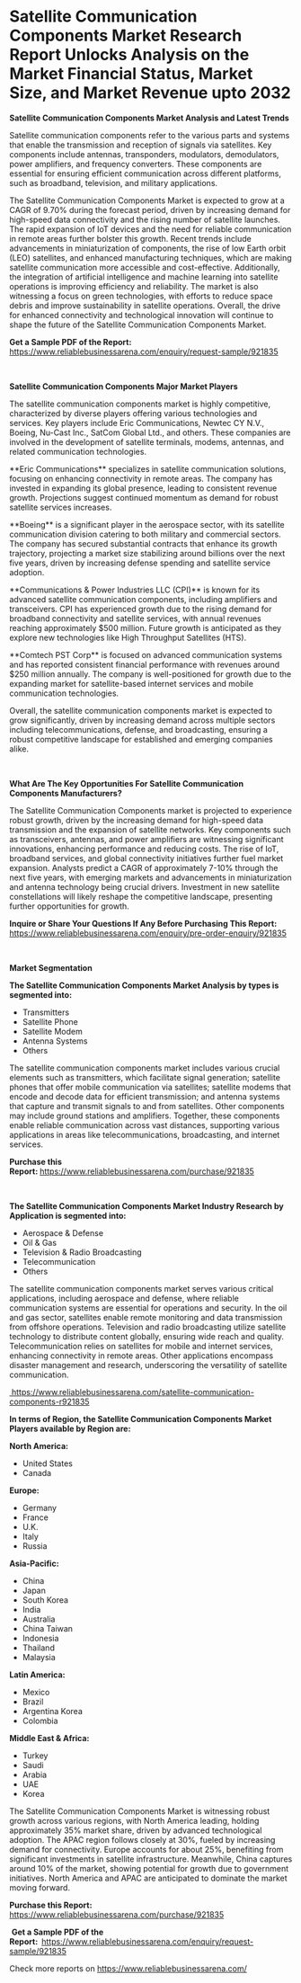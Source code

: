 <p><h1>Satellite Communication Components Market Research Report Unlocks Analysis on the Market Financial Status, Market Size, and Market Revenue upto 2032</h1></p><p><strong>Satellite Communication Components Market Analysis and Latest Trends</strong></p>
<p><p>Satellite communication components refer to the various parts and systems that enable the transmission and reception of signals via satellites. Key components include antennas, transponders, modulators, demodulators, power amplifiers, and frequency converters. These components are essential for ensuring efficient communication across different platforms, such as broadband, television, and military applications.</p><p>The Satellite Communication Components Market is expected to grow at a CAGR of 9.70% during the forecast period, driven by increasing demand for high-speed data connectivity and the rising number of satellite launches. The rapid expansion of IoT devices and the need for reliable communication in remote areas further bolster this growth. Recent trends include advancements in miniaturization of components, the rise of low Earth orbit (LEO) satellites, and enhanced manufacturing techniques, which are making satellite communication more accessible and cost-effective. Additionally, the integration of artificial intelligence and machine learning into satellite operations is improving efficiency and reliability. The market is also witnessing a focus on green technologies, with efforts to reduce space debris and improve sustainability in satellite operations. Overall, the drive for enhanced connectivity and technological innovation will continue to shape the future of the Satellite Communication Components Market.</p></p>
<p><strong>Get a Sample PDF of the Report:&nbsp;</strong> <a href="https://www.reliablebusinessarena.com/enquiry/request-sample/921835?utm_campaign=2390&utm_medium=2&utm_source=Github&utm_content=ia&utm_term=15022025&utm_id=satellite-communication-components">https://www.reliablebusinessarena.com/enquiry/request-sample/921835</a></p>
<p>&nbsp;</p>
<p><strong>Satellite Communication Components Major Market Players</strong></p>
<p><p>The satellite communication components market is highly competitive, characterized by diverse players offering various technologies and services. Key players include Eric Communications, Newtec CY N.V., Boeing, Nu-Cast Inc., SatCom Global Ltd., and others. These companies are involved in the development of satellite terminals, modems, antennas, and related communication technologies.</p><p>**Eric Communications** specializes in satellite communication solutions, focusing on enhancing connectivity in remote areas. The company has invested in expanding its global presence, leading to consistent revenue growth. Projections suggest continued momentum as demand for robust satellite services increases.</p><p>**Boeing** is a significant player in the aerospace sector, with its satellite communication division catering to both military and commercial sectors. The company has secured substantial contracts that enhance its growth trajectory, projecting a market size stabilizing around billions over the next five years, driven by increasing defense spending and satellite service adoption.</p><p>**Communications & Power Industries LLC (CPI)** is known for its advanced satellite communication components, including amplifiers and transceivers. CPI has experienced growth due to the rising demand for broadband connectivity and satellite services, with annual revenues reaching approximately $500 million. Future growth is anticipated as they explore new technologies like High Throughput Satellites (HTS).</p><p>**Comtech PST Corp** is focused on advanced communication systems and has reported consistent financial performance with revenues around $250 million annually. The company is well-positioned for growth due to the expanding market for satellite-based internet services and mobile communication technologies.</p><p>Overall, the satellite communication components market is expected to grow significantly, driven by increasing demand across multiple sectors including telecommunications, defense, and broadcasting, ensuring a robust competitive landscape for established and emerging companies alike.</p></p>
<p>&nbsp;</p>
<p><strong>What Are The Key Opportunities For Satellite Communication Components Manufacturers?</strong></p>
<p><p>The Satellite Communication Components market is projected to experience robust growth, driven by the increasing demand for high-speed data transmission and the expansion of satellite networks. Key components such as transceivers, antennas, and power amplifiers are witnessing significant innovations, enhancing performance and reducing costs. The rise of IoT, broadband services, and global connectivity initiatives further fuel market expansion. Analysts predict a CAGR of approximately 7-10% through the next five years, with emerging markets and advancements in miniaturization and antenna technology being crucial drivers. Investment in new satellite constellations will likely reshape the competitive landscape, presenting further opportunities for growth.</p></p>
<p><strong>Inquire or Share Your Questions If Any Before Purchasing This Report:</strong> <a href="https://www.reliablebusinessarena.com/enquiry/pre-order-enquiry/921835?utm_campaign=2390&utm_medium=2&utm_source=Github&utm_content=ia&utm_term=15022025&utm_id=satellite-communication-components">https://www.reliablebusinessarena.com/enquiry/pre-order-enquiry/921835</a></p>
<p>&nbsp;</p>
<p><strong>Market Segmentation</strong></p>
<p><strong>The Satellite Communication Components Market Analysis by types is segmented into:</strong></p>
<p><ul><li>Transmitters</li><li>Satellite Phone</li><li>Satellite Modem</li><li>Antenna Systems</li><li>Others</li></ul></p>
<p><p>The satellite communication components market includes various crucial elements such as transmitters, which facilitate signal generation; satellite phones that offer mobile communication via satellites; satellite modems that encode and decode data for efficient transmission; and antenna systems that capture and transmit signals to and from satellites. Other components may include ground stations and amplifiers. Together, these components enable reliable communication across vast distances, supporting various applications in areas like telecommunications, broadcasting, and internet services.</p></p>
<p><strong>Purchase this Report:&nbsp;</strong><a href="https://www.reliablebusinessarena.com/purchase/921835?utm_campaign=2390&utm_medium=2&utm_source=Github&utm_content=ia&utm_term=15022025&utm_id=satellite-communication-components">https://www.reliablebusinessarena.com/purchase/921835</a></p>
<p>&nbsp;</p>
<p><strong>The Satellite Communication Components Market Industry Research by Application is segmented into:</strong></p>
<p><ul><li>Aerospace & Defense</li><li>Oil & Gas</li><li>Television & Radio Broadcasting</li><li>Telecommunication</li><li>Others</li></ul></p>
<p><p>The satellite communication components market serves various critical applications, including aerospace and defense, where reliable communication systems are essential for operations and security. In the oil and gas sector, satellites enable remote monitoring and data transmission from offshore operations. Television and radio broadcasting utilize satellite technology to distribute content globally, ensuring wide reach and quality. Telecommunication relies on satellites for mobile and internet services, enhancing connectivity in remote areas. Other applications encompass disaster management and research, underscoring the versatility of satellite communication.</p></p>
<p><a href="https://www.reliablebusinessarena.com/satellite-communication-components-r921835?utm_campaign=2390&utm_medium=2&utm_source=Github&utm_content=ia&utm_term=15022025&utm_id=satellite-communication-components">&nbsp;https://www.reliablebusinessarena.com/satellite-communication-components-r921835</a></p>
<p><strong>In terms of Region, the Satellite Communication Components Market Players available by Region are:</strong></p>
<p>
    <p> <strong> North America: </strong>
        <ul>
            <li>United States</li>
            <li>Canada</li>
        </ul>
        </p> 
    <p> <strong> Europe: </strong>
        <ul>
            <li>Germany</li>
            <li>France</li>
            <li>U.K.</li>
            <li>Italy</li>
            <li>Russia</li>
        </ul>
        </p> 
    <p> <strong> Asia-Pacific: </strong>
        <ul>
            <li>China</li>
            <li>Japan</li>
            <li>South Korea</li>
            <li>India</li>
            <li>Australia</li>
            <li>China Taiwan</li>
            <li>Indonesia</li>
            <li>Thailand</li>
            <li>Malaysia</li>
        </ul>
        </p> 
    <p> <strong> Latin America: </strong>
        <ul>
            <li>Mexico</li>
            <li>Brazil</li>
            <li>Argentina Korea</li>
            <li>Colombia</li>
        </ul>
        </p> 
    <p> <strong> Middle East & Africa: </strong>
        <ul>
            <li>Turkey</li>
            <li>Saudi</li>
            <li>Arabia</li>
            <li>UAE</li>
            <li>Korea</li>
        </ul>
    </p>
    </p>
<p><p>The Satellite Communication Components Market is witnessing robust growth across various regions, with North America leading, holding approximately 35% market share, driven by advanced technological adoption. The APAC region follows closely at 30%, fueled by increasing demand for connectivity. Europe accounts for about 25%, benefiting from significant investments in satellite infrastructure. Meanwhile, China captures around 10% of the market, showing potential for growth due to government initiatives. North America and APAC are anticipated to dominate the market moving forward.</p></p>
<p><strong>Purchase this Report: </strong><a href="https://www.reliablebusinessarena.com/purchase/921835?utm_campaign=2390&utm_medium=2&utm_source=Github&utm_content=ia&utm_term=15022025&utm_id=satellite-communication-components">https://www.reliablebusinessarena.com/purchase/921835</a></p>
<p>&nbsp;<strong>Get a Sample PDF of the Report:&nbsp;&nbsp;</strong><a href="https://www.reliablebusinessarena.com/enquiry/request-sample/921835?utm_campaign=2390&utm_medium=2&utm_source=Github&utm_content=ia&utm_term=15022025&utm_id=satellite-communication-components">https://www.reliablebusinessarena.com/enquiry/request-sample/921835</a></p>
<p><strong></strong></p>
<p>Check more reports on <a href="https://www.reliablebusinessarena.com/?utm_campaign=2390&utm_medium=2&utm_source=Github&utm_content=ia&utm_term=15022025&utm_id=satellite-communication-components">https://www.reliablebusinessarena.com/</a></p>